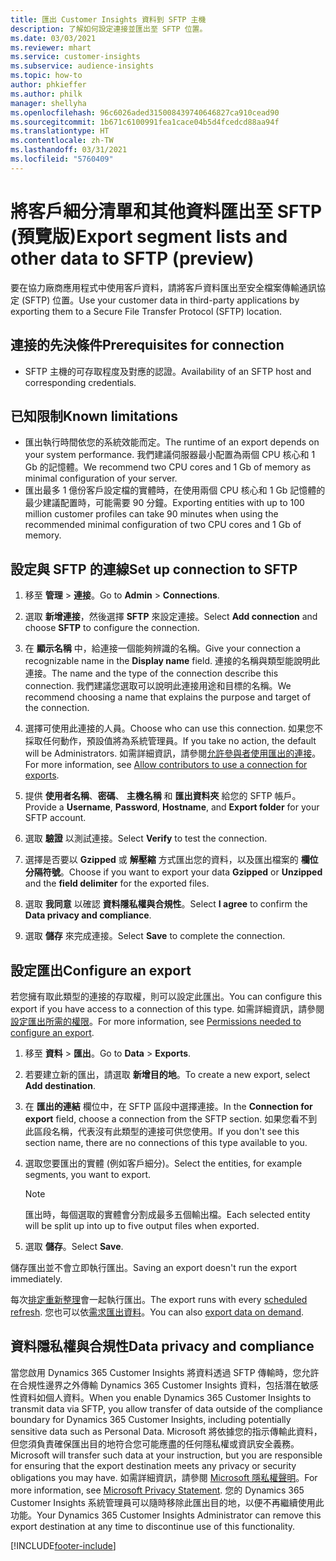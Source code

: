 ```yaml
---
title: 匯出 Customer Insights 資料到 SFTP 主機
description: 了解如何設定連接並匯出至 SFTP 位置。
ms.date: 03/03/2021
ms.reviewer: mhart
ms.service: customer-insights
ms.subservice: audience-insights
ms.topic: how-to
author: phkieffer
ms.author: philk
manager: shellyha
ms.openlocfilehash: 96c6026aded315008439740646827ca910cead90
ms.sourcegitcommit: 1b671c6100991fea1cace04b5d4fcedcd88aa94f
ms.translationtype: HT
ms.contentlocale: zh-TW
ms.lasthandoff: 03/31/2021
ms.locfileid: "5760409"
---
```

# <a name="export-segment-lists-and-other-data-to-sftp-preview"></a><span data-ttu-id="fe247-103">將客戶細分清單和其他資料匯出至 SFTP (預覽版)</span><span class="sxs-lookup"><span data-stu-id="fe247-103">Export segment lists and other data to SFTP (preview)</span></span>

<span data-ttu-id="fe247-104">要在協力廠商應用程式中使用客戶資料，請將客戶資料匯出至安全檔案傳輸通訊協定 (SFTP) 位置。</span><span class="sxs-lookup"><span data-stu-id="fe247-104">Use your customer data in third-party applications by exporting them to a Secure File Transfer Protocol (SFTP) location.</span></span>

## <a name="prerequisites-for-connection"></a><span data-ttu-id="fe247-105">連接的先決條件</span><span class="sxs-lookup"><span data-stu-id="fe247-105">Prerequisites for connection</span></span>

- <span data-ttu-id="fe247-106">SFTP 主機的可存取程度及對應的認證。</span><span class="sxs-lookup"><span data-stu-id="fe247-106">Availability of an SFTP host and corresponding credentials.</span></span>

## <a name="known-limitations"></a><span data-ttu-id="fe247-107">已知限制</span><span class="sxs-lookup"><span data-stu-id="fe247-107">Known limitations</span></span>

- <span data-ttu-id="fe247-108">匯出執行時間依您的系統效能而定。</span><span class="sxs-lookup"><span data-stu-id="fe247-108">The runtime of an export depends on your system performance.</span></span> <span data-ttu-id="fe247-109">我們建議伺服器最小配置為兩個 CPU 核心和 1 Gb 的記憶體。</span><span class="sxs-lookup"><span data-stu-id="fe247-109">We recommend two CPU cores and 1 Gb of memory as minimal configuration of your server.</span></span> 
- <span data-ttu-id="fe247-110">匯出最多 1 億份客戶設定檔的實體時，在使用兩個 CPU 核心和 1 Gb 記憶體的最少建議配置時，可能需要 90 分鐘。</span><span class="sxs-lookup"><span data-stu-id="fe247-110">Exporting entities with up to 100 million customer profiles can take 90 minutes when using the recommended minimal configuration of two CPU cores and 1 Gb of memory.</span></span> 

## <a name="set-up-connection-to-sftp"></a><span data-ttu-id="fe247-111">設定與 SFTP 的連線</span><span class="sxs-lookup"><span data-stu-id="fe247-111">Set up connection to SFTP</span></span>

1. <span data-ttu-id="fe247-112">移至 **管理** > **連接**。</span><span class="sxs-lookup"><span data-stu-id="fe247-112">Go to **Admin** > **Connections**.</span></span>

1. <span data-ttu-id="fe247-113">選取 **新增連接**，然後選擇 **SFTP** 來設定連接。</span><span class="sxs-lookup"><span data-stu-id="fe247-113">Select **Add connection** and choose **SFTP** to configure the connection.</span></span>

1. <span data-ttu-id="fe247-114">在 **顯示名稱** 中，給連接一個能夠辨識的名稱。</span><span class="sxs-lookup"><span data-stu-id="fe247-114">Give your connection a recognizable name in the **Display name** field.</span></span> <span data-ttu-id="fe247-115">連接的名稱與類型能說明此連接。</span><span class="sxs-lookup"><span data-stu-id="fe247-115">The name and the type of the connection describe this connection.</span></span> <span data-ttu-id="fe247-116">我們建議您選取可以說明此連接用途和目標的名稱。</span><span class="sxs-lookup"><span data-stu-id="fe247-116">We recommend choosing a name that explains the purpose and target of the connection.</span></span>

1. <span data-ttu-id="fe247-117">選擇可使用此連接的人員。</span><span class="sxs-lookup"><span data-stu-id="fe247-117">Choose who can use this connection.</span></span> <span data-ttu-id="fe247-118">如果您不採取任何動作，預設值將為系統管理員。</span><span class="sxs-lookup"><span data-stu-id="fe247-118">If you take no action, the default will be Administrators.</span></span> <span data-ttu-id="fe247-119">如需詳細資訊，請參閱[允許參與者使用匯出的連接](connections.md#allow-contributors-to-use-a-connection-for-exports)。</span><span class="sxs-lookup"><span data-stu-id="fe247-119">For more information, see [Allow contributors to use a connection for exports](connections.md#allow-contributors-to-use-a-connection-for-exports).</span></span>

1. <span data-ttu-id="fe247-120">提供 **使用者名稱**、**密碼**、 **主機名稱** 和 **匯出資料夾** 給您的 SFTP 帳戶。</span><span class="sxs-lookup"><span data-stu-id="fe247-120">Provide a **Username**, **Password**, **Hostname**, and **Export folder** for your SFTP account.</span></span>

1. <span data-ttu-id="fe247-121">選取 **驗證** 以測試連接。</span><span class="sxs-lookup"><span data-stu-id="fe247-121">Select **Verify** to test the connection.</span></span>

1. <span data-ttu-id="fe247-122">選擇是否要以 **Gzipped** 或 **解壓縮** 方式匯出您的資料，以及匯出檔案的 **欄位分隔符號**。</span><span class="sxs-lookup"><span data-stu-id="fe247-122">Choose if you want to export your data **Gzipped** or **Unzipped** and the **field delimiter** for the exported files.</span></span>

1. <span data-ttu-id="fe247-123">選取 **我同意** 以確認 **資料隱私權與合規性**。</span><span class="sxs-lookup"><span data-stu-id="fe247-123">Select **I agree** to confirm the **Data privacy and compliance**.</span></span>

1. <span data-ttu-id="fe247-124">選取 **儲存** 來完成連接。</span><span class="sxs-lookup"><span data-stu-id="fe247-124">Select **Save** to complete the connection.</span></span>

## <a name="configure-an-export"></a><span data-ttu-id="fe247-125">設定匯出</span><span class="sxs-lookup"><span data-stu-id="fe247-125">Configure an export</span></span>

<span data-ttu-id="fe247-126">若您擁有取此類型的連接的存取權，則可以設定此匯出。</span><span class="sxs-lookup"><span data-stu-id="fe247-126">You can configure this export if you have access to a connection of this type.</span></span> <span data-ttu-id="fe247-127">如需詳細資訊，請參閱[設定匯出所需的權限](export-destinations.md#set-up-a-new-export)。</span><span class="sxs-lookup"><span data-stu-id="fe247-127">For more information, see [Permissions needed to configure an export](export-destinations.md#set-up-a-new-export).</span></span>

1. <span data-ttu-id="fe247-128">移至 **資料** > **匯出**。</span><span class="sxs-lookup"><span data-stu-id="fe247-128">Go to **Data** > **Exports**.</span></span>

1. <span data-ttu-id="fe247-129">若要建立新的匯出，請選取 **新增目的地**。</span><span class="sxs-lookup"><span data-stu-id="fe247-129">To create a new export, select **Add destination**.</span></span>

1. <span data-ttu-id="fe247-130">在 **匯出的連結** 欄位中，在 SFTP 區段中選擇連接。</span><span class="sxs-lookup"><span data-stu-id="fe247-130">In the **Connection for export** field, choose a connection from the SFTP section.</span></span> <span data-ttu-id="fe247-131">如果您看不到此區段名稱，代表沒有此類型的連接可供您使用。</span><span class="sxs-lookup"><span data-stu-id="fe247-131">If you don't see this section name, there are no connections of this type available to you.</span></span>

1. <span data-ttu-id="fe247-132">選取您要匯出的實體 (例如客戶細分)。</span><span class="sxs-lookup"><span data-stu-id="fe247-132">Select the entities, for example segments, you want to export.</span></span>

   > [!NOTE]
   > <span data-ttu-id="fe247-133">匯出時，每個選取的實體會分割成最多五個輸出檔。</span><span class="sxs-lookup"><span data-stu-id="fe247-133">Each selected entity will be split up into up to five output files when exported.</span></span> 

1. <span data-ttu-id="fe247-134">選取 **儲存**。</span><span class="sxs-lookup"><span data-stu-id="fe247-134">Select **Save**.</span></span>

<span data-ttu-id="fe247-135">儲存匯出並不會立即執行匯出。</span><span class="sxs-lookup"><span data-stu-id="fe247-135">Saving an export doesn't run the export immediately.</span></span>

<span data-ttu-id="fe247-136">每次[排定重新整理](system.md#schedule-tab)會一起執行匯出。</span><span class="sxs-lookup"><span data-stu-id="fe247-136">The export runs with every [scheduled refresh](system.md#schedule-tab).</span></span> <span data-ttu-id="fe247-137">您也可以依[需求匯出資料](export-destinations.md#run-exports-on-demand)。</span><span class="sxs-lookup"><span data-stu-id="fe247-137">You can also [export data on demand](export-destinations.md#run-exports-on-demand).</span></span> 

## <a name="data-privacy-and-compliance"></a><span data-ttu-id="fe247-138">資料隱私權與合規性</span><span class="sxs-lookup"><span data-stu-id="fe247-138">Data privacy and compliance</span></span>

<span data-ttu-id="fe247-139">當您啟用 Dynamics 365 Customer Insights 將資料透過 SFTP 傳輸時，您允許在合規性邊界之外傳輸 Dynamics 365 Customer Insights 資料，包括潛在敏感性資料如個人資料。</span><span class="sxs-lookup"><span data-stu-id="fe247-139">When you enable Dynamics 365 Customer Insights to transmit data via SFTP, you allow transfer of data outside of the compliance boundary for Dynamics 365 Customer Insights, including potentially sensitive data such as Personal Data.</span></span> <span data-ttu-id="fe247-140">Microsoft 將依據您的指示傳輸此資料，但您須負責確保匯出目的地符合您可能應盡的任何隱私權或資訊安全義務。</span><span class="sxs-lookup"><span data-stu-id="fe247-140">Microsoft will transfer such data at your instruction, but you are responsible for ensuring that the export destination meets any privacy or security obligations you may have.</span></span> <span data-ttu-id="fe247-141">如需詳細資訊，請參閱 [Microsoft 隱私權聲明](https://go.microsoft.com/fwlink/?linkid=396732)。</span><span class="sxs-lookup"><span data-stu-id="fe247-141">For more information, see [Microsoft Privacy Statement](https://go.microsoft.com/fwlink/?linkid=396732).</span></span>
<span data-ttu-id="fe247-142">您的 Dynamics 365 Customer Insights 系統管理員可以隨時移除此匯出目的地，以便不再繼續使用此功能。</span><span class="sxs-lookup"><span data-stu-id="fe247-142">Your Dynamics 365 Customer Insights Administrator can remove this export destination at any time to discontinue use of this functionality.</span></span>

[!INCLUDE[footer-include](../includes/footer-banner.md)]
